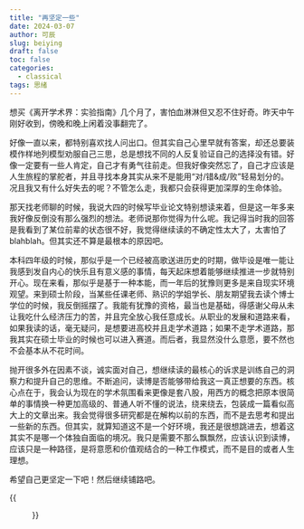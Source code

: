 ```yaml
---
title: "再坚定一些"
date: 2024-03-07
author: 可辰
slug: beiying
draft: false
toc: false
categories:
  - classical
tags: 思绪
---
```


想买《离开学术界：实验指南》几个月了，害怕血淋淋但又忍不住好奇。昨天中午刚好收到，傍晚和晚上闲着没事翻完了。

好像一直以来，都特别喜欢找人问出口。但其实自己心里早就有答案，却还总要装模作样地列模型劝服自己三思，总是想找不同的人反复验证自己的选择没有错。好像一定要有一些人肯定，自己才有勇气往前走。但我好像突然忘了，自己才应该是人生旅程的掌舵者，并且寻找本身其实从来不是能用“对/错&成/败”轻易划分的。况且我又有什么好失去的呢？不管怎么走，我都只会获得更加深厚的生命体验。

那天找老师聊的时候，我说大四的时候写毕业论文特别想读来着，但是这一年多来我好像反倒没有那么强烈的想法。老师说那你觉得为什么呢。我记得当时我的回答是我看到了某位前辈的状态很不好，我觉得继续读的不确定性太大了，太害怕了blahblah。但其实还不算是最根本的原因吧。

本科四年级的时候，那似乎是一个已经被高歌送进历史的时期，做毕设是唯一能让我感到发自内心的快乐且有意义感的事情，每天起床想着能够继续推进一步就特别开心。现在来看，那似乎是基于一种本能，而一年后的犹豫则更多是来自现实环境观望。来到硕士阶段，当某些任课老师、熟识的学姐学长、朋友期望我去读个博士学位的时候，我反倒摇摆了。我能有犹豫的资格，最当也是基础，得感谢父母从未让我吃什么经济压力的苦，并且完全放心我任意成长。从职业的发展和道路来看，如果我读的话，毫无疑问，是想要进高校并且走学术道路；如果不走学术道路，那我其实在硕士毕业的时候也可以进入赛道。而后者，我显然没什么意愿，要不然也不会基本从不花时间。

抛开很多外在因素不谈，诚实面对自己，想继续读的最核心的诉求是训练自己的洞察力和提升自己的思维。不断追问，读博是否能够带给我这一真正想要的东西。核心点在于，我会认为现在的学术氛围看来更像是套八股，用西方的概念把原本很简单的事情换一种更加高级的、普通人听不懂的说法，绕来绕去，包装成一篇看似高大上的文章出来。我会觉得很多研究都是在解构以前的东西，而不是去思考和提出一些新的东西。但其实，就算知道这不是一个好环境，我还是很想跳进去，想着这其实不是哪一个体独自面临的境况。我只是需要不那么飘飘然，应该认识到读博，应该只是一种路径，是将意愿和价值观结合的一种工作模式，而不是目的或者人生理想。

希望自己更坚定一下吧！然后继续铺路吧。

{{<figure src="/videos/来自《离开学术界》.jpg" title="来自《离开学术界》" width="720">}}
